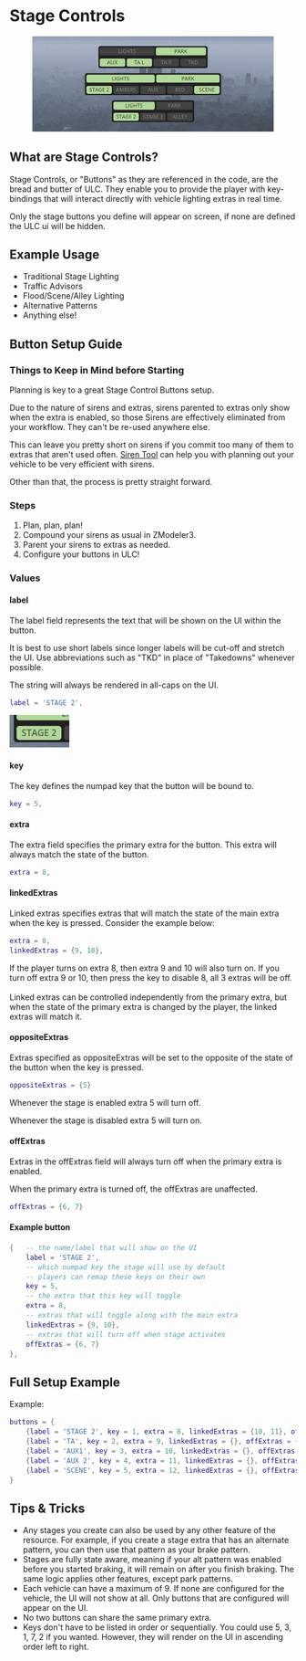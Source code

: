# Stage Controls

<figure><img src="../../.gitbook/assets/ulc_stages.png" alt=""><figcaption></figcaption></figure>

## What are Stage Controls?

Stage Controls, or "Buttons" as they are referenced in the code, are the bread and butter of ULC. They enable you to provide the player with key-bindings that will interact directly with vehicle lighting extras in real time.&#x20;

Only the stage buttons you define will appear on screen, if none are defined the ULC ui will be hidden.

## Example Usage

* Traditional Stage Lighting&#x20;
* Traffic Advisors
* Flood/Scene/Alley Lighting
* Alternative Patterns
* Anything else!

## Button Setup Guide

### Things to Keep in Mind before Starting

Planning is key to a great Stage Control Buttons setup.

Due to the nature of sirens and extras, sirens parented to extras only show when the extra is enabled, so those Sirens are effectively eliminated from your workflow. They can't be re-used anywhere else.

This can leave you pretty short on sirens if you commit too many of them to extras that aren't used often. [Siren Tool](broken-reference) can help you with planning out your vehicle to be very efficient with sirens.

Other than that, the process is pretty straight forward.

### Steps

1. Plan, plan, plan!
2. Compound your sirens as usual in ZModeler3.
3. Parent your sirens to extras as needed.
4. Configure your buttons in ULC!

### Values

#### label

The label field represents the text that will be shown on the UI within the button.

It is best to use short labels since longer labels will be cut-off and stretch the UI. Use abbreviations such as "TKD" in place of "Takedowns" whenever possible.

The string will always be rendered in all-caps on the UI.

```lua
label = 'STAGE 2',
```

![](<../../.gitbook/assets/image (1).png>)

#### key

The key defines the numpad key that the button will be bound to.

```lua
key = 5,
```

#### extra

The extra field specifies the primary extra for the button. This extra will always match the state of the button.

```lua
extra = 8,
```

#### linkedExtras

Linked extras specifies extras that will match the state of the main extra when the key is pressed. Consider the example below:

```lua
extra = 8,
linkedExtras = {9, 10},
```

If the player turns on extra 8, then extra 9 and 10 will also turn on. If you turn off extra 9 or 10, then press the key to disable 8, all 3 extras will be off.\
\
&#x20;Linked extras can be controlled independently from the primary extra, but when the state of the primary extra is changed by the player, the linked extras will match it.

#### oppositeExtras

Extras specified as oppositeExtras will be set to the opposite of the state of the button when the key is pressed.

```lua
oppositeExtras = {5}
```

Whenever the stage is enabled extra 5 will turn off.&#x20;

Whenever the stage is disabled extra 5 will turn on.



#### offExtras

Extras in the offExtras field will always turn off when the primary extra is enabled.

When the primary extra is turned off, the offExtras are unaffected.

```lua
offExtras = {6, 7}
```

#### Example button

```lua
{   -- the name/label that will show on the UI
    label = 'STAGE 2',
    -- which numpad key the stage will use by default
    -- players can remap these keys on their own
    key = 5,
    -- the extra that this key will toggle
    extra = 8,
    -- extras that will toggle along with the main extra
    linkedExtras = {9, 10},
    -- extras that will turn off when stage activates
    offExtras = {6, 7}
},
```

## Full Setup Example



Example:&#x20;

```lua
buttons = {
    {label = 'STAGE 2', key = 1, extra = 8, linkedExtras = {10, 11}, offExtras = {}},
    {label = 'TA', key = 2, extra = 9, linkedExtras = {}, offExtras = {}},
    {label = 'AUX1', key = 3, extra = 10, linkedExtras = {}, offExtras = {}},
    {label = 'AUX 2', key = 4, extra = 11, linkedExtras = {}, offExtras = {}},
    {label = 'SCENE', key = 5, extra = 12, linkedExtras = {}, offExtras = {8}},
}
```



## Tips & Tricks

* Any stages you create can also be used by any other feature of the resource. For example, if you create a stage extra that has an alternate pattern, you can then use that pattern as your brake pattern.
* Stages are fully state aware, meaning if your alt pattern was enabled before you started braking, it will remain on after you finish braking. The same logic applies other features, except park patterns.
* Each vehicle can have a maximum of 9. If none are configured for the vehicle, the UI will not show at all. Only buttons that are configured will appear on the UI.
* No two buttons can share the same primary extra.
* Keys don't have to be listed in order or sequentially. You could use 5, 3, 1, 7, 2 if you wanted. However, they will render on the UI in ascending order left to right.
